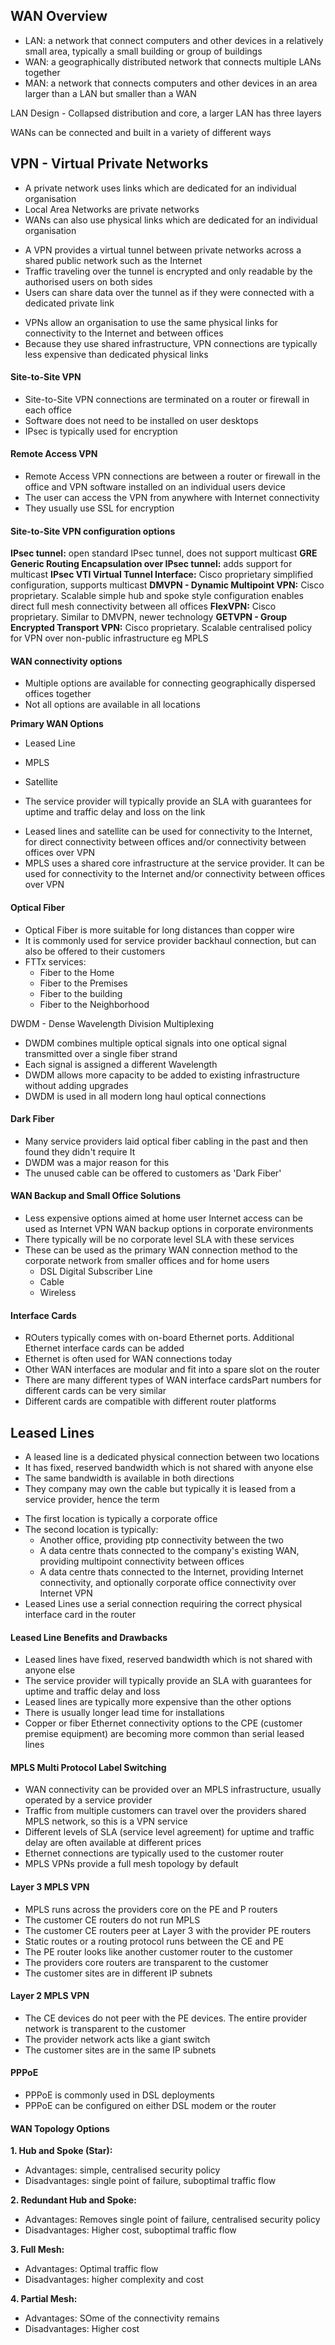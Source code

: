 ## WAN Overview

- LAN: a network that connect computers and other devices in a relatively small area, typically a small building or group of buildings
- WAN: a geographically distributed network that connects multiple LANs together
- MAN: a network that connects computers and other devices in an area larger than a LAN but smaller than a WAN

LAN Design - Collapsed distribution and core, a larger LAN has three layers

WANs can be connected and built in a variety of different ways

## VPN - Virtual Private Networks

* A private network uses links which are dedicated for an individual organisation
* Local Area Networks are private networks 
* WANs can also use physical links which are dedicated for an individual organisation

- A VPN provides a virtual tunnel between private networks across a shared public network such as the Internet
- Traffic traveling over the tunnel is encrypted and only readable by the authorised users on both sides
- Users can share data over the tunnel as if they were connected with a dedicated private link 

* VPNs allow an organisation to use the same physical links for connectivity to the Internet and between offices
* Because they use shared infrastructure, VPN connections are typically less expensive than dedicated physical links

#### Site-to-Site VPN 

- Site-to-Site VPN connections are terminated on a router or firewall in each office 
- Software does not need to be installed on user desktops
- IPsec is typically used for encryption 

#### Remote Access VPN 
* Remote Access VPN connections are between a router or firewall in the office and VPN software installed on an individual users device
* The user can access the VPN from anywhere with Internet connectivity
* They usually use SSL for encryption

#### Site-to-Site VPN configuration options 

**IPsec tunnel:** open standard IPsec tunnel, does not support multicast
**GRE Generic Routing Encapsulation over IPsec tunnel:** adds support for multicast
**IPsec VTI Virtual Tunnel Interface:** Cisco proprietary simplified configuration, supports multicast
**DMVPN - Dynamic Multipoint VPN:** Cisco proprietary. Scalable simple hub and spoke style configuration enables direct full mesh connectivity between all offices
**FlexVPN:** Cisco proprietary. Similar to DMVPN, newer technology
**GETVPN - Group Encrypted Transport VPN:** Cisco proprietary. Scalable centralised policy for VPN over non-public infrastructure eg MPLS

#### WAN connectivity options

* Multiple options are available for connecting geographically dispersed offices together
* Not all options are available in all locations

**Primary WAN Options**
* Leased Line
* MPLS 
* Satellite

* The service provider will typically provide an SLA with guarantees for uptime and traffic delay and loss on the link 

- Leased lines and satellite can be used for connectivity to the Internet, for direct connectivity between offices and/or connectivity between offices over VPN 
- MPLS uses a shared core infrastructure at the service provider. It can be used for connectivity to the Internet and/or connectivity between offices over VPN

#### Optical Fiber

- Optical Fiber is more suitable for long distances than copper wire
- It is commonly used for service provider backhaul connection, but can also be offered to their customers
- FTTx services:
    * Fiber to the Home
    * Fiber to the Premises
    * Fiber to the building
    * Fiber to the Neighborhood

DWDM - Dense Wavelength Division Multiplexing
* DWDM combines multiple optical signals into one optical signal transmitted over a single fiber strand
* Each signal is assigned a different Wavelength
* DWDM allows more capacity to be added to existing infrastructure without adding upgrades
* DWDM is used in all modern long haul optical connections

#### Dark Fiber
- Many service providers laid optical fiber cabling in the past and then found they didn't require It
- DWDM was a major reason for this
- The unused cable can be offered to customers as 'Dark Fiber'

#### WAN Backup and Small Office Solutions

* Less expensive options aimed at home user Internet access can be used as Internet VPN WAN backup options in corporate environments
* There typically will be no corporate level SLA with these services
* These can be used as the primary WAN connection method to the corporate network from smaller offices and for home users
    * DSL Digital Subscriber Line
    * Cable 
    * Wireless

#### Interface Cards

- ROuters typically comes with on-board Ethernet ports. Additional Ethernet interface cards can be added
- Ethernet is often used for WAN connections today
- Other WAN interfaces are modular and fit into a spare slot on the router
- There are many different types of WAN interface cardsPart numbers for different cards can be very similar 
- Different cards are compatible with different router platforms

## Leased Lines

* A leased line is a dedicated physical connection between two locations 
* It has fixed, reserved bandwidth which is not shared with anyone else 
* The same bandwidth is available in both directions
* They company may own the cable but typically it is leased from a service provider, hence the term 

- The first location is typically a corporate office 
- The second location is typically:
    * Another office, providing ptp connectivity between the two
    * A data centre thats connected to the company's existing WAN, providing multipoint connectivity between offices 
    * A data centre thats connected to the Internet, providing Internet connectivity, and optionally corporate office connectivity over Internet VPN 
- Leased Lines use a serial connection requiring the correct physical interface card in the router 

#### Leased Line Benefits and Drawbacks

* Leased lines have fixed, reserved bandwidth which is not shared with anyone else
* The service provider will typically provide an SLA with guarantees for uptime and traffic delay and loss 
* Leased lines are typically more expensive than the other options
* There is usually longer lead time for installations
* Copper or fiber Ethernet connectivity options to the CPE (customer premise equipment) are becoming more common than serial leased lines

#### MPLS Multi Protocol Label Switching 

* WAN connectivity can be provided over an MPLS infrastructure, usually operated by a service provider 
* Traffic from multiple customers can travel over the providers shared MPLS network, so this is a VPN service 
* Different levels of SLA (service level agreement) for uptime and traffic delay are often available at different prices 
* Ethernet connections are typically used to the customer router 
* MPLS VPNs provide a full mesh topology by default 

#### Layer 3 MPLS VPN 

* MPLS runs across the providers core on the PE and P routers 
* The customer CE routers do not run MPLS
* The customer CE routers peer at Layer 3 with the provider PE routers 
* Static routes or a routing protocol runs between the CE and PE 
* The PE router looks like another customer router to the customer 
* The providers core routers are transparent to the customer 
* The customer sites are in different IP subnets

#### Layer 2 MPLS VPN

- The CE devices do not peer with the PE devices. The entire provider network is transparent to the customer 
- The provider network acts like a giant switch 
- The customer sites are in the same IP subnets 

#### PPPoE

* PPPoE is commonly used in DSL deployments
* PPPoE can be configured on either DSL modem or the router

#### WAN Topology Options 

**1. Hub and Spoke (Star):**
* Advantages: simple, centralised security policy
* Disadvantages: single point of failure, suboptimal traffic flow

**2. Redundant Hub and Spoke:**
* Advantages: Removes single point of failure, centralised security policy
* Disadvantages: Higher cost, suboptimal traffic flow 

**3. Full Mesh:**
* Advantages: Optimal traffic flow
* Disadvantages: higher complexity and cost 

**4. Partial Mesh:**
* Advantages: SOme of the connectivity remains
* Disadvantages: Higher cost





